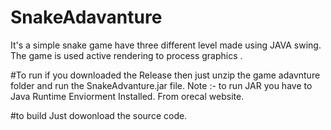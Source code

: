 # SnakeAdavanture
It's a simple snake game have three different level made using JAVA swing. The game is used active rendering to process graphics .

#To run 
if you downloaded the Release then just unzip the game adavnture folder and run the SnakeAdvanture.jar file.
Note :- to run JAR you have to Java Runtime Enviorment Installed. From orecal website.

#to build
Just dowonload the source code. 
